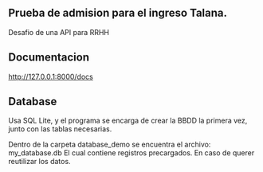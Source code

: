 ## Prueba de admision para el ingreso Talana.

Desafio de una API para RRHH

## Documentacion
http://127.0.0.1:8000/docs

## Database
Usa SQL Lite, y el programa se encarga de crear la BBDD la primera vez, junto con las tablas necesarias.

Dentro de la carpeta database_demo se encuentra el archivo: my_database.db
El cual contiene registros precargados. En caso de querer reutilizar los datos.

